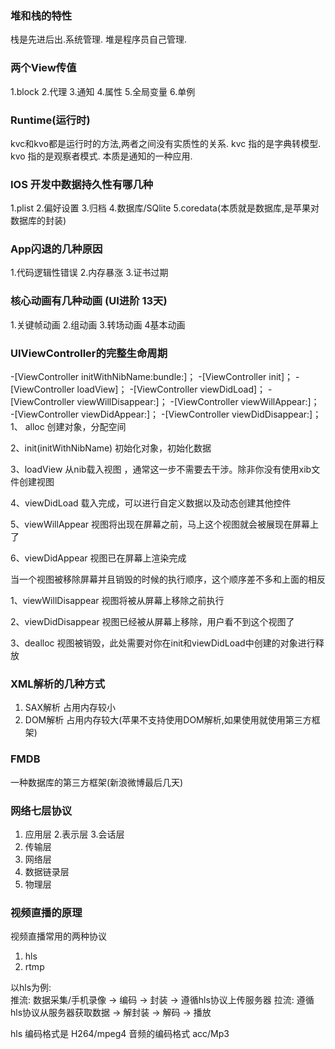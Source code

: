 ### 堆和栈的特性

栈是先进后出.系统管理.
堆是程序员自己管理.

### 两个View传值
1.block 2.代理 3.通知 4.属性 5.全局变量 6.单例

### Runtime(运行时)

kvc和kvo都是运行时的方法,两者之间没有实质性的关系.
kvc 指的是字典转模型.
kvo 指的是观察者模式. 本质是通知的一种应用.

### IOS 开发中数据持久性有哪几种

1.plist    2.偏好设置    3.归档    4.数据库/SQlite
5.coredata(本质就是数据库,是苹果对数据库的封装)

### App闪退的几种原因

1.代码逻辑性错误
2.内存暴涨
3.证书过期

### 核心动画有几种动画 (UI进阶 13天)

1.关键帧动画    2.组动画    3.转场动画    4基本动画 

### UIViewController的完整生命周期
 
-[ViewController initWithNibName:bundle:]；
-[ViewController init]；
-[ViewController loadView]；
-[ViewController viewDidLoad]；
-[ViewController viewWillDisappear:]；
-[ViewController viewWillAppear:]；
-[ViewController viewDidAppear:]；
-[ViewController viewDidDisappear:]；
1、 alloc                                创建对象，分配空间

2、init(initWithNibName) 初始化对象，初始化数据

3、loadView                         从nib载入视图 ，通常这一步不需要去干涉。除非你没有使用xib文件创建视图

4、viewDidLoad                 载入完成，可以进行自定义数据以及动态创建其他控件

5、viewWillAppear             视图将出现在屏幕之前，马上这个视图就会被展现在屏幕上了

6、viewDidAppear             视图已在屏幕上渲染完成

当一个视图被移除屏幕并且销毁的时候的执行顺序，这个顺序差不多和上面的相反

1、viewWillDisappear           视图将被从屏幕上移除之前执行

2、viewDidDisappear           视图已经被从屏幕上移除，用户看不到这个视图了

3、dealloc                               视图被销毁，此处需要对你在init和viewDidLoad中创建的对象进行释放

### XML解析的几种方式
1. SAX解析 占用内存较小
2. DOM解析 占用内存较大(苹果不支持使用DOM解析,如果使用就使用第三方框架)

### FMDB

一种数据库的第三方框架(新浪微博最后几天)

### 网络七层协议

1. 应用层     2.表示层     3.会话层   
4. 传输层    
5. 网络层
6. 数据链录层
7. 物理层

### 视频直播的原理

视频直播常用的两种协议
1. hls
2. rtmp

以hls为例:  
   推流: 数据采集/手机录像 -> 编码 -> 封装 -> 遵循hls协议上传服务器
   拉流: 遵循hls协议从服务器获取数据 -> 解封装 -> 解码 -> 播放

hls 编码格式是 H264/mpeg4
音频的编码格式 acc/Mp3


